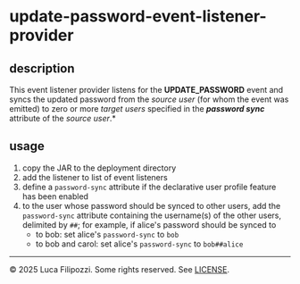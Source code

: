 # update-password-event-listener-provider

## description

This event listener provider listens for the **UPDATE_PASSWORD** event and
syncs the updated password from the *source user* (for whom the event was
emitted) to zero or more *target users* specified in the ***password sync***
attribute of the *source user*.*

## usage

1. copy the JAR to the deployment directory
2. add the listener to list of event listeners
3. define a `password-sync` attribute if the declarative user profile
   feature has been enabled
4. to the user whose password should be synced to other users, add the
   `password-sync` attribute containing the username(s) of the other users,
   delimited by `##`; for example, if alice's password should be synced to
   - to bob: set alice's `password-sync` to `bob`
   - to bob and carol: set alice's `password-sync` to `bob##alice`

---

© 2025 Luca Filipozzi. Some rights reserved. See [LICENSE][license].

[license]: https://github.com/LucaFilipozzi/keycloak-extensions/blob/main/LICENSE.md

